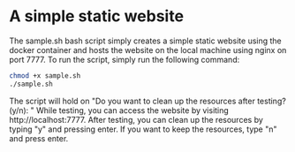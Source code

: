 # A simple static website
The sample.sh bash script simply creates a simple static website using the docker container and hosts the website on the local machine using nginx on port 7777. To run the script, simply run the following command:
```bash
chmod +x sample.sh
./sample.sh
```
The script will hold on "Do you want to clean up the resources after testing? (y/n): "
While testing, you can access the website by visiting http://localhost:7777. After testing, you can clean up the resources by typing "y" and pressing enter. If you want to keep the resources, type "n" and press enter.
